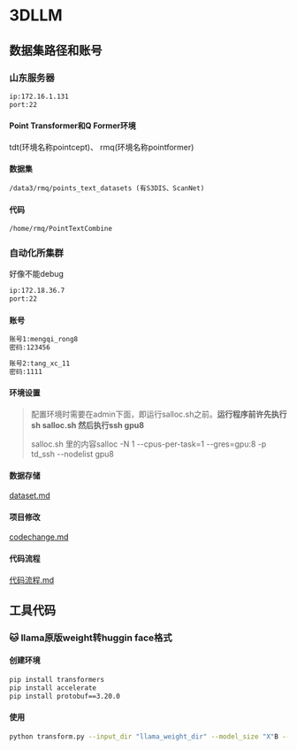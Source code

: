 # 3DLLM

## 数据集路径和账号

### 山东服务器

```txt
ip:172.16.1.131
port:22
```

#### Point Transformer和Q Former环境

tdt(环境名称pointcept)、 rmq(环境名称pointformer)

#### 数据集

```txt
/data3/rmq/points_text_datasets (有S3DIS、ScanNet)
```

#### 代码

```txt
/home/rmq/PointTextCombine
```

### 自动化所集群

好像不能debug

```txt
ip:172.18.36.7
port:22
```

#### 账号

```txt
账号1:mengqi_rong8
密码:123456

账号2:tang_xc_11
密码:1111
```

#### 环境设置

> 配置环境时需要在admin下面，即运行salloc.sh之前。**运行程序前许先执行sh salloc.sh 然后执行ssh gpu8**
>
> salloc.sh 里的内容salloc -N 1 --cpus-per-task=1 --gres=gpu:8 -p td_ssh --nodelist gpu8

#### 数据存储

[dataset.md](https://github.com/rongmq8802/3DLLM/blob/main/dataset.md)

#### 项目修改

[codechange.md](https://github.com/rongmq8802/3DLLM/blob/main/CodeChange.md)


#### 代码流程

[代码流程.md](https://github.com/rongmq8802/3DLLM/blob/main/%E4%BB%A3%E7%A0%81%E6%B5%81%E7%A8%8B.md)

## 工具代码

### :cat: llama原版weight转huggin face格式

#### 创建环境

```bash
pip install transformers
pip install accelerate
pip install protobuf==3.20.0
```

#### 使用

```bash
python transform.py --input_dir "llama_weight_dir" --model_size "X"B --output_dir "output_dir"
```
